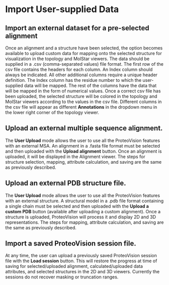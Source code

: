 # Import User-supplied Data
## Import an external dataset for a pre-selected alignment
Once an alignment and a structure have been selected, the option becomes available to upload custom data for mapping onto the selected structure for visualization in the topology and MolStar viewers. 
The data should be supplied in a .csv (comma-separated values) file format. The first row of the csv file contains the headers for each column. An Index column should always be indicated. 
All other additional columns require a unique header definition. The Index column has the residue number to which the user-supplied data will be mapped. The rest of the columns have the data that will be mapped in the form of numerical values. 
Once a correct csv file has been uploaded, the selected structure will be colored in the topology and MolStar viewers according to the values in the csv file. 
Different columns in the csv file will appear as different **Annotations** in the dropdown menu in the lower right corner of the topology viewer. 

## Upload an external multiple sequence alignment. 
The **User Upload** mode allows the user to use all the ProteoVision features with an external MSA. An alignment in a .fasta file format must be selected and then uploaded with the **Upload alignment** button. Once an alignment is uploaded, it will be displayed in the Alignment viewer. The steps for structure selection, mapping, attribute calculation, and saving are the same as previously described.

## Upload an external PDB structure file. 
The **User Upload** mode allows the user to use all the ProteoVision features with an external structure. A structural model in a .pdb file format containing a single chain must be selected and then uploaded with the **Upload a custom PDB** button (available after uploading a custom alignment). Once a structure is uploaded, ProteoVision will process it and display 2D and 3D representations. The steps for mapping, attribute calculation, and saving are the same as previously described.

## Import a saved ProteoVision session file. 
At any time, the user can upload a previously saved ProteoVision session file with the **Load session** button. This will restore the progress at time of saving for selected/uploaded alignment, calculated/uploaded data attributes, and selected structures in the 2D and 3D viewers. Currently the sessions do not recover masking or truncation ranges.
